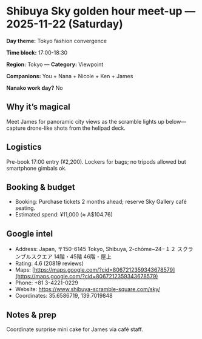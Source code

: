 # Shibuya Sky golden hour meet-up — 2025-11-22 (Saturday)

**Day theme:** Tokyo fashion convergence

**Time block:** 17:00-18:30

**Region:** Tokyo — **Category:** Viewpoint

**Companions:** You + Nana + Nicole + Ken + James

**Nanako work day?** No

## Why it’s magical
Meet James for panoramic city views as the scramble lights up below—capture drone-like shots from the helipad deck.

## Logistics
Pre-book 17:00 entry (¥2,200). Lockers for bags; no tripods allowed but smartphone gimbals ok.

## Booking & budget
- Booking: Purchase tickets 2 months ahead; reserve Sky Gallery café seating.
- Estimated spend: ¥11,000 (≈ A$104.76)

## Google intel
- Address: Japan, 〒150-6145 Tokyo, Shibuya, 2-chōme−24−１２ スクランブルスクエア 14階・45階 46階・屋上
- Rating: 4.6 (20819 reviews)
- Maps: [https://maps.google.com/?cid=8067212359343678579](https://maps.google.com/?cid=8067212359343678579)
- Phone: +81 3-4221-0229
- Website: https://www.shibuya-scramble-square.com/sky/
- Coordinates: 35.6586719, 139.7019848

## Notes & prep
Coordinate surprise mini cake for James via café staff.
